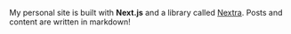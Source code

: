 My personal site is built with **Next.js** and a library called [Nextra](https://nextra.vercel.app/). Posts and content are written in markdown!



